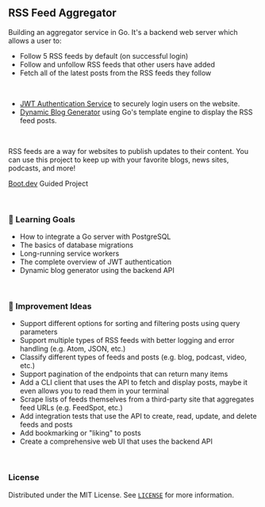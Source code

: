 ## RSS Feed Aggregator

Building an aggregator service in Go. It's a backend web server which allows a user to:
- Follow 5 RSS feeds by default (on successful login)
- Follow and unfollow RSS feeds that other users have added
- Fetch all of the latest posts from the RSS feeds they follow

<br>

- [JWT Authentication Service](https://github.com/siddhant-vij/JWT-Authentication-Service) to securely login users on the website.
- [Dynamic Blog Generator](https://github.com/siddhant-vij/Dynamic-Blog-Generator) using Go's template engine to display the RSS feed posts.

<br>

RSS feeds are a way for websites to publish updates to their content. You can use this project to keep up with your favorite blogs, news sites, podcasts, and more!

[Boot.dev](https://www.boot.dev/learn/build-blog-aggregator) Guided Project

<br>

### 🚀 Learning Goals
- How to integrate a Go server with PostgreSQL
- The basics of database migrations
- Long-running service workers
- The complete overview of JWT authentication
- Dynamic blog generator using the backend API

<br>

### 🚀 Improvement Ideas
- Support different options for sorting and filtering posts using query parameters
- Support multiple types of RSS feeds with better logging and error handling (e.g. Atom, JSON, etc.)
- Classify different types of feeds and posts (e.g. blog, podcast, video, etc.)
- Support pagination of the endpoints that can return many items
- Add a CLI client that uses the API to fetch and display posts, maybe it even allows you to read them in your terminal
- Scrape lists of feeds themselves from a third-party site that aggregates feed URLs (e.g. FeedSpot, etc.)
- Add integration tests that use the API to create, read, update, and delete feeds and posts
- Add bookmarking or "liking" to posts
- Create a comprehensive web UI that uses the backend API

<br>

### License

Distributed under the MIT License. See [`LICENSE`](https://github.com/siddhant-vij/RSS-Feed-Aggregator/blob/main/LICENSE) for more information.